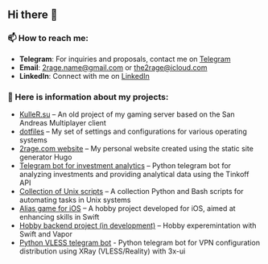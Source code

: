 ## Hi there 👋

### 📫 How to reach me:

- **Telegram**: For inquiries and proposals, contact me on [Telegram](https://t.me/the2rage)
- **Email**: [2rage.name@gmail.com](mailto:2rage.name@gmail.com) or [the2rage@icloud.com](mailto:the2rage@icloud.com)
- **LinkedIn**: Connect with me on [LinkedIn](https://www.linkedin.com/in/2rage/)

### 🔭 Here is information about my projects:

- [KulleR.su](https://github.com/2rage/kuller_su) – An old project of my gaming server based on the San Andreas Multiplayer client
- [dotfiles](https://github.com/2rage/dotfiles) – My set of settings and configurations for various operating systems
- [2rage.com website](https://github.com/2rage/personal_site) – My personal website created using the static site generator Hugo
- [Telegram bot for investment analytics](https://github.com/2rage/VKR) – Python telegram bot for analyzing investments and providing analytical data using the Tinkoff API
- [Collection of Unix scripts](https://github.com/2rage/unix-misc) – A collection Python and Bash scripts for automating tasks in Unix systems
- [Alias game for iOS](https://github.com/2rage/alias_swift) – A hobby project developed for iOS, aimed at enhancing skills in Swift
- [Hobby backend project (in development)](https://github.com/2rage/swiftwork) – Hobby experemintation with Swift and Vapor
- [Python VLESS telegram bot](https://github.com/2rage/KoVa_VPN) - Python telegram bot for VPN configuration distribution using XRay (VLESS/Reality) with 3x-ui

<!--
**2rage/2rage** is a ✨ _special_ ✨ repository because its `README.md` (this file) appears on your GitHub profile.

Here are some ideas to get you started:

- 🔭 I’m currently working on ...
- 🌱 I’m currently learning ...
- 👯 I’m looking to collaborate on ...
- 🤔 I’m looking for help with ...
- 💬 Ask me about ...
- 📫 How to reach me: ...
- 😄 Pronouns: ...
- ⚡ Fun fact: ...
-->
